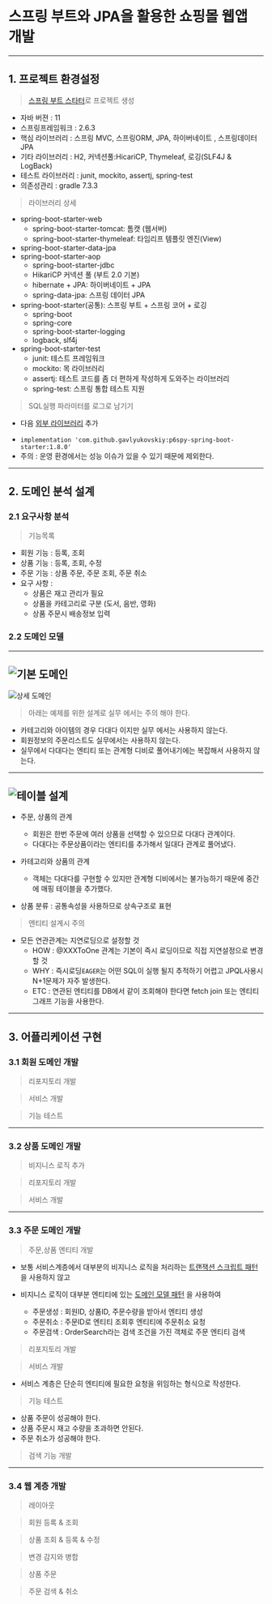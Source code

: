 # 스프링 부트와 JPA을 활용한 쇼핑몰 웹앱 개발

---
## 1. 프로젝트 환경설정

 > [스프링 부트 스타터](https://start.spring.io/)로 프로젝트 생성
  - 자바 버젼 : 11
  - 스프링프레임워크 : 2.6.3
  - 핵심 라이브러리 : 스프링 MVC, 스프링ORM, JPA, 하이버네이트 , 스프링데이터 JPA
  - 기타 라이브러리 : H2, 커넥션풀:HicariCP, Thymeleaf, 로깅(SLF4J & LogBack)
  - 테스트 라이브러리 : junit, mockito, assertj, spring-test
  - 의존성관리 : gradle 7.3.3

 > 라이브러리 상세

 * spring-boot-starter-web
   - spring-boot-starter-tomcat: 톰캣 (웹서버)
   - spring-boot-starter-thymeleaf: 타임리프 템플릿 엔진(View)
 * spring-boot-starter-data-jpa
 * spring-boot-starter-aop
   - spring-boot-starter-jdbc
   - HikariCP 커넥션 풀 (부트 2.0 기본)
   - hibernate + JPA: 하이버네이트 + JPA
   - spring-data-jpa: 스프링 데이터 JPA
 * spring-boot-starter(공통): 스프링 부트 + 스프링 코어 + 로깅
   - spring-boot
   - spring-core
   - spring-boot-starter-logging
   - logback, slf4j
 * spring-boot-starter-test
   - junit: 테스트 프레임워크
   - mockito: 목 라이브러리
   - assertj: 테스트 코드를 좀 더 편하게 작성하게 도와주는 라이브러리
   - spring-test: 스프링 통합 테스트 지원

> SQL실행 파라미터를 로그로 남기기
* 다음 [외부 라이브러리](https://github.com/gavlyukovskiy/spring-boot-data-source-decorator) 추가
 - `implementation 'com.github.gavlyukovskiy:p6spy-spring-boot-starter:1.8.0'`
 - 주의 : 운영 환경에서는 성능 이슈가 있을 수 있기 때문에 제외한다.

---

## 2. 도메인 분석 설계

### 2.1 요구사항 분석

>  기능목록

 - 회원 기능 : 등록, 조회
 - 상품 기능 : 등록, 조회, 수정
 - 주문 기능 : 상품 주문, 주문 조회, 주문 취소
 - 요구 사항 :
   - 상품은 재고 관리가 필요
   - 상품을 카테고리로 구분 (도서, 음반, 영화) 
   - 상품 주문시 배송정보 입력
 
### 2.2 도메인 모델
---
![기본 도메인](uml/BaseDomain.png)
---
![상세 도메인](uml/DetailDomain.png)

> 아래는 예제를 위한 설계로 실무 에서는 주의 해야 한다.
 - 카테고리와 아이템의 경우 다대다 이지만 실무 에서는 사용하지 않는다.
 - 회원정보의 주문리스트도 실무에서는 사용하지 않는다.
 - 실무에서 다대다는 엔티티 또는 관계형 디비로 풀어내기에는 복잡해서 사용하지 않는다.
---
![테이블 설계](uml/ERD.png)
---
- 주문, 상품의 관계
  - 회원은 한번 주문에 여러 상품을 선택할 수 있으므로 다대다 관계이다.
  - 다대다는 주문상품이라는 엔티티를 추가해서 일대다 관계로 풀어냈다.
- 카테고리와 상품의 관계
  - 객체는 다대다를 구현할 수 있지만 관계형 디비에서는 불가능하기 때문에 중간에 매핑 테이블을 추가했다.

- 상품 분류 : 공통속성을 사용하므로 상속구조로 표현 

> 엔티티 설계시 주의
 - 모든 연관관계는 지연로딩으로 설정할 것
   - HOW : @XXXToOne 관계는 기본이 즉시 로딩이므로 직접 지연설정으로 변경할 것
   - WHY : 즉시로딩`EAGER`는 어떤 SQL이 실행 될지 추적하기 어렵고 JPQL사용시 N+1문제가 자주 발생한다.
   - ETC : 연관된 엔티티를 DB에서 같이 조회해야 한다면 fetch join 또는 엔티티 그래프 기능을 사용한다.
   
---

## 3. 어플리케이션 구현

### 3.1 회원 도메인 개발
> 리포지토리 개발

> 서비스 개발 

> 기능 테스트 

---
### 3.2 상품 도메인 개발
> 비지니스 로직 추가

> 리포지토리 개발

> 서비스 개발

---
### 3.3 주문 도메인 개발


> 주문,상품 엔티티 개발

- 보통 서비스계층에서 대부분의 비지니스 로직을 처리하는 [트랜잭션 스크립트 패턴](http://martinfowler.com/eaaCatalog/domainModel.html) 을 사용하지 않고
- 비지니스 로직이 대부분 엔티티에 있는 [도메인 모델 패턴](http://martinfowler.com/eaaCatalog/transactionScript.html) 을 사용하여

  - 주문생성 : 회원ID, 상품ID, 주문수량을 받아서 엔티티 생성
  - 주문취소 : 주문ID로 엔티티 조회후 엔티티에 주문취소 요청
  - 주문검색 : OrderSearch라는 검색 조건을 가진 객체로 주문 엔티티 검색

> 리포지토리 개발 

> 서비스 개발
- 서비스 계층은 단순히 엔티티에 필요한 요청을 위임하는 형식으로 작성한다.

> 기능 테스트
 - 상품 주문이 성공해야 한다.
 - 상품 주문시 재고 수량을 초과하면 안된다.
 - 주문 취소가 성공해야 한다.

> 검색 기능 개발

---
### 3.4 웹 계층 개발

> 레이아웃

> 회원 등록 & 조회

> 상품 조회 & 등록 & 수정

> 변경 감지와 병합

> 상품 주문

> 주문 검색 & 취소












